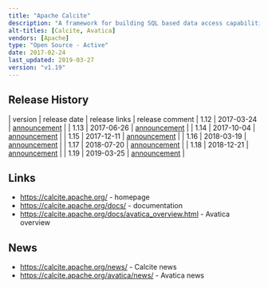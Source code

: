 ```yaml
---
title: "Apache Calcite"
description: "A framework for building SQL based data access capabilities.  Supports a SQL parser and validator, tools for the transformation and (cost based) optimisation of SQL expression trees, and an adapter framework for accessing metadata and executing queries (including out of the box adapters for a number of database technologies as well as CSV files and POJO objects), along with specific support for streaming SQL queries and optimising data cube queries to use materialised views.  Also includes (as a sub-project named Avatica), a framework for building database drivers with support for a standard JDBC driver, server and wire protocols, plus a local embeddable JDBC driver.  Used in a range of other projects including Drill, Flink, Hive, Kylin, Phoenix, Samza, Storm and Cascading.  An Apache project, originally created by Julian Hyde in May 2012 as Optiq, donated to the Apache Foundation in May 2014, graduating in October 2015 following a v1.0 release in January 2015.  Under active development with a range of contributors."
alt-titles: [Calcite, Avatica]
vendors: [Apache]
type: "Open Source - Active"
date: 2017-02-24
last_updated: 2019-03-27
version: "v1.19"
---
```

## Release History

| version | release date | release links | release comment
| 1.12 | 2017-03-24 | [announcement](http://calcite.apache.org/news/2017/03/24/release-1.12.0/) |
| 1.13 | 2017-06-26 | [announcement](https://calcite.apache.org/news/2017/06/26/release-1.13.0/) |
| 1.14 | 2017-10-04 | [announcement](https://calcite.apache.org/news/2017/10/02/release-1.14.0/) |
| 1.15 | 2017-12-11 | [announcement](https://calcite.apache.org/news/2017/12/11/release-1.15.0/) |
| 1.16 | 2018-03-19 | [announcement](https://calcite.apache.org/news/2018/03/19/release-1.16.0/) |
| 1.17 | 2018-07-20 | [announcement](https://calcite.apache.org/news/2018/07/20/release-1.17.0/) |
| 1.18 | 2018-12-21 | [announcement](https://calcite.apache.org/news/2018/12/21/release-1.18.0/) |
| 1.19 | 2019-03-25 | [announcement](https://calcite.apache.org/news/2019/03/25/release-1.19.0/) |

## Links

* <https://calcite.apache.org/> - homepage
* <https://calcite.apache.org/docs/> - documentation
* <https://calcite.apache.org/docs/avatica_overview.html> - Avatica overview

## News

* <https://calcite.apache.org/news/> - Calcite news
* <https://calcite.apache.org/avatica/news/> - Avatica news